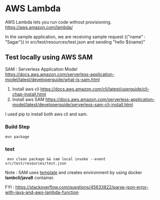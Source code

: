 # AWS Lambda

AWS Lambda lets you run code without provisioning. https://aws.amazon.com/lambda/

In the sample application, we are receiving sample request ({"name" : "Sagar"}) in src/test/resources/test.json
and sending "hello ${name}"

## Test locally using AWS SAM

SAM : Serverless Application Model https://docs.aws.amazon.com/serverless-application-model/latest/developerguide/what-is-sam.html 

1. Install aws cli https://docs.aws.amazon.com/cli/latest/userguide/cli-chap-install.html
2. Install aws SAM https://docs.aws.amazon.com/serverless-application-model/latest/developerguide/serverless-sam-cli-install.html

I used pip to install both aws cli and sam.

### Build Step
`mvn package`

### test
` mvn clean package && sam local invoke --event src/test/resources/test.json`

Note : SAM uses [template](template.yaml) and creates environment by using docker <strong>lambcli/java8</strong> container.

FYI : https://stackoverflow.com/questions/45633822/parse-json-error-with-java-and-aws-lambda-function